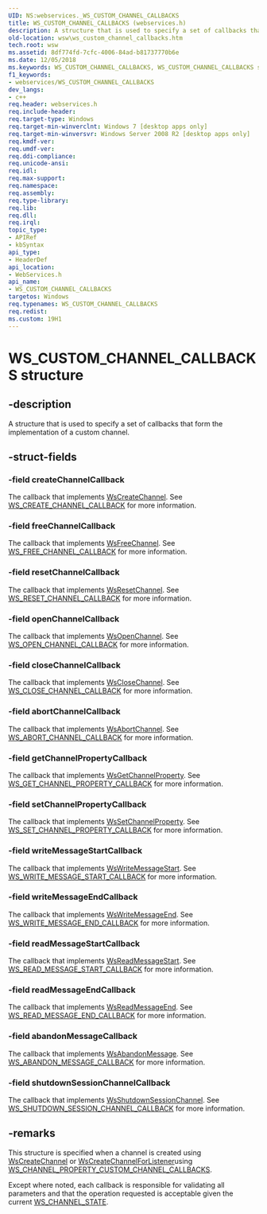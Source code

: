 ```yaml
---
UID: NS:webservices._WS_CUSTOM_CHANNEL_CALLBACKS
title: WS_CUSTOM_CHANNEL_CALLBACKS (webservices.h)
description: A structure that is used to specify a set of callbacks that form the implementation of a custom channel.
old-location: wsw\ws_custom_channel_callbacks.htm
tech.root: wsw
ms.assetid: 8df774fd-7cfc-4006-84ad-b81737770b6e
ms.date: 12/05/2018
ms.keywords: WS_CUSTOM_CHANNEL_CALLBACKS, WS_CUSTOM_CHANNEL_CALLBACKS structure [Web Services for Windows], webservices/WS_CUSTOM_CHANNEL_CALLBACKS, wsw.ws_custom_channel_callbacks
f1_keywords:
- webservices/WS_CUSTOM_CHANNEL_CALLBACKS
dev_langs:
- c++
req.header: webservices.h
req.include-header: 
req.target-type: Windows
req.target-min-winverclnt: Windows 7 [desktop apps only]
req.target-min-winversvr: Windows Server 2008 R2 [desktop apps only]
req.kmdf-ver: 
req.umdf-ver: 
req.ddi-compliance: 
req.unicode-ansi: 
req.idl: 
req.max-support: 
req.namespace: 
req.assembly: 
req.type-library: 
req.lib: 
req.dll: 
req.irql: 
topic_type:
- APIRef
- kbSyntax
api_type:
- HeaderDef
api_location:
- WebServices.h
api_name:
- WS_CUSTOM_CHANNEL_CALLBACKS
targetos: Windows
req.typenames: WS_CUSTOM_CHANNEL_CALLBACKS
req.redist: 
ms.custom: 19H1
---
```


# WS_CUSTOM_CHANNEL_CALLBACKS structure


## -description


A structure that is used to specify a set of callbacks
                that form the implementation of a custom channel.
            


## -struct-fields




### -field createChannelCallback

The callback that implements <a href="https://docs.microsoft.com/windows/desktop/api/webservices/nf-webservices-wscreatechannel">WsCreateChannel</a>.
                    See <a href="https://docs.microsoft.com/windows/desktop/api/webservices/nc-webservices-ws_create_channel_callback">WS_CREATE_CHANNEL_CALLBACK</a> for more information.
                


### -field freeChannelCallback

The callback that implements <a href="https://docs.microsoft.com/windows/desktop/api/webservices/nf-webservices-wsfreechannel">WsFreeChannel</a>.
                    See <a href="https://docs.microsoft.com/windows/desktop/api/webservices/nc-webservices-ws_free_channel_callback">WS_FREE_CHANNEL_CALLBACK</a> for more information.
                


### -field resetChannelCallback

The callback that implements <a href="https://docs.microsoft.com/windows/desktop/api/webservices/nf-webservices-wsresetchannel">WsResetChannel</a>.
                    See <a href="https://docs.microsoft.com/windows/desktop/api/webservices/nc-webservices-ws_reset_channel_callback">WS_RESET_CHANNEL_CALLBACK</a> for more information.
                


### -field openChannelCallback

The callback that implements <a href="https://docs.microsoft.com/windows/desktop/api/webservices/nf-webservices-wsopenchannel">WsOpenChannel</a>.
                    See <a href="https://docs.microsoft.com/windows/desktop/api/webservices/nc-webservices-ws_open_channel_callback">WS_OPEN_CHANNEL_CALLBACK</a> for more information.
                


### -field closeChannelCallback

The callback that implements <a href="https://docs.microsoft.com/windows/desktop/api/webservices/nf-webservices-wsclosechannel">WsCloseChannel</a>.
                    See <a href="https://docs.microsoft.com/windows/desktop/api/webservices/nc-webservices-ws_close_channel_callback">WS_CLOSE_CHANNEL_CALLBACK</a> for more information.
                


### -field abortChannelCallback

The callback that implements <a href="https://docs.microsoft.com/windows/desktop/api/webservices/nf-webservices-wsabortchannel">WsAbortChannel</a>.
                    See <a href="https://docs.microsoft.com/windows/desktop/api/webservices/nc-webservices-ws_abort_channel_callback">WS_ABORT_CHANNEL_CALLBACK</a> for more information.
                


### -field getChannelPropertyCallback

The callback that implements <a href="https://docs.microsoft.com/windows/desktop/api/webservices/nf-webservices-wsgetchannelproperty">WsGetChannelProperty</a>.
                    See <a href="https://docs.microsoft.com/windows/desktop/api/webservices/nc-webservices-ws_get_channel_property_callback">WS_GET_CHANNEL_PROPERTY_CALLBACK</a> for more information.
                


### -field setChannelPropertyCallback

The callback that implements <a href="https://docs.microsoft.com/windows/desktop/api/webservices/nf-webservices-wssetchannelproperty">WsSetChannelProperty</a>.
                    See <a href="https://docs.microsoft.com/windows/desktop/api/webservices/nc-webservices-ws_set_channel_property_callback">WS_SET_CHANNEL_PROPERTY_CALLBACK</a> for more information.
                


### -field writeMessageStartCallback

The callback that implements <a href="https://docs.microsoft.com/windows/desktop/api/webservices/nf-webservices-wswritemessagestart">WsWriteMessageStart</a>.
                    See <a href="https://docs.microsoft.com/windows/desktop/api/webservices/nc-webservices-ws_write_message_start_callback">WS_WRITE_MESSAGE_START_CALLBACK</a> for more information.
                


### -field writeMessageEndCallback

The callback that implements <a href="https://docs.microsoft.com/windows/desktop/api/webservices/nf-webservices-wswritemessageend">WsWriteMessageEnd</a>.
                    See <a href="https://docs.microsoft.com/windows/desktop/api/webservices/nc-webservices-ws_write_message_end_callback">WS_WRITE_MESSAGE_END_CALLBACK</a> for more information.
                


### -field readMessageStartCallback

The callback that implements <a href="https://docs.microsoft.com/windows/desktop/api/webservices/nf-webservices-wsreadmessagestart">WsReadMessageStart</a>.
                    See <a href="https://docs.microsoft.com/windows/desktop/api/webservices/nc-webservices-ws_read_message_start_callback">WS_READ_MESSAGE_START_CALLBACK</a> for more information.
                


### -field readMessageEndCallback

The callback that implements <a href="https://docs.microsoft.com/windows/desktop/api/webservices/nf-webservices-wsreadmessageend">WsReadMessageEnd</a>.
                    See <a href="https://docs.microsoft.com/windows/desktop/api/webservices/nc-webservices-ws_read_message_end_callback">WS_READ_MESSAGE_END_CALLBACK</a> for more information.
                


### -field abandonMessageCallback

The callback that implements <a href="https://docs.microsoft.com/windows/desktop/api/webservices/nf-webservices-wsabandonmessage">WsAbandonMessage</a>.
                    See <a href="https://docs.microsoft.com/windows/desktop/api/webservices/nc-webservices-ws_abandon_message_callback">WS_ABANDON_MESSAGE_CALLBACK</a> for more information.
                


### -field shutdownSessionChannelCallback

The callback that implements <a href="https://docs.microsoft.com/windows/desktop/api/webservices/nf-webservices-wsshutdownsessionchannel">WsShutdownSessionChannel</a>.
                    See <a href="https://docs.microsoft.com/windows/desktop/api/webservices/nc-webservices-ws_shutdown_session_channel_callback">WS_SHUTDOWN_SESSION_CHANNEL_CALLBACK</a> for more information.
                


## -remarks



This structure is specified when a channel is created using
                <a href="https://docs.microsoft.com/windows/desktop/api/webservices/nf-webservices-wscreatechannel">WsCreateChannel</a> or <a href="https://docs.microsoft.com/windows/desktop/api/webservices/nf-webservices-wscreatechannelforlistener">WsCreateChannelForListener</a>using <a href="https://docs.microsoft.com/windows/desktop/api/webservices/ne-webservices-ws_channel_property_id">WS_CHANNEL_PROPERTY_CUSTOM_CHANNEL_CALLBACKS</a>.
            

Except where noted, each callback is responsible for validating all parameters and
                that the operation requested is acceptable given the current
                <a href="https://docs.microsoft.com/windows/desktop/api/webservices/ne-webservices-ws_channel_state">WS_CHANNEL_STATE</a>.
            



